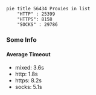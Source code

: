 
```mermaid
pie title 56434 Proxies in list
    "HTTP" : 25399
    "HTTPS": 8158
    "SOCKS" : 29786
```

### Some Info
#### Average Timeout

- mixed: 3.6s
- http: 1.8s
- https: 8.2s
- socks: 5.1s